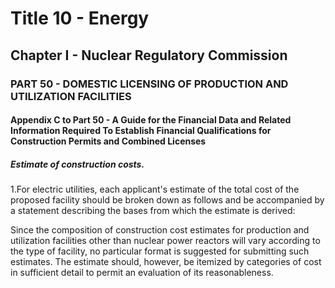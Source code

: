 
# Title 10 - Energy
## Chapter I - Nuclear Regulatory Commission
### PART 50 - DOMESTIC LICENSING OF PRODUCTION AND UTILIZATION FACILITIES
#### Appendix C to Part 50 - A Guide for the Financial Data and Related Information Required To Establish Financial Qualifications for Construction Permits and Combined Licenses
##### Estimate of construction costs.

1.For electric utilities, each applicant's estimate of the total cost of the proposed facility should be broken down as follows and be accompanied by a statement describing the bases from which the estimate is derived:

Since the composition of construction cost estimates for production and utilization facilities other than nuclear power reactors will vary according to the type of facility, no particular format is suggested for submitting such estimates. The estimate should, however, be itemized by categories of cost in sufficient detail to permit an evaluation of its reasonableness.
